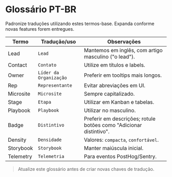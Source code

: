 # Glossário PT-BR

Padronize traduções utilizando estes termos-base. Expanda conforme novas features forem entregues.

| Termo | Tradução/uso | Observações |
|-------|--------------|-------------|
| Lead | `Lead` | Mantemos em inglês, com artigo masculino ("o lead"). |
| Contact | `Contato` | Utilize em títulos e labels. |
| Owner | `Líder da Organização` | Preferir em tooltips mais longos. |
| Rep | `Representante` | Evitar abreviações em UI. |
| Microsite | `Microsite` | Sempre capitalizado. |
| Stage | `Etapa` | Utilizar em Kanban e tabelas. |
| Playbook | `Playbook` | Utilizar no masculino. |
| Badge | `Distintivo` | Preferir em descrições; rotule botões como "Adicionar distintivo". |
| Density | `Densidade` | Valores: `compacta`, `confortável`. |
| Storybook | `Storybook` | Manter maiúscula inicial. |
| Telemetry | `Telemetria` | Para eventos PostHog/Sentry. |

> Atualize este glossário antes de criar novas chaves de tradução.
